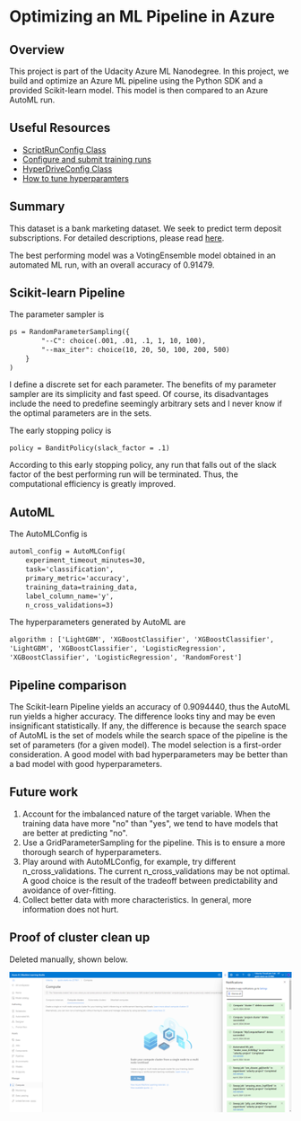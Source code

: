 # Optimizing an ML Pipeline in Azure

## Overview
This project is part of the Udacity Azure ML Nanodegree.
In this project, we build and optimize an Azure ML pipeline using the Python SDK and a provided Scikit-learn model.
This model is then compared to an Azure AutoML run.

## Useful Resources
- [ScriptRunConfig Class](https://docs.microsoft.com/en-us/python/api/azureml-core/azureml.core.scriptrunconfig?view=azure-ml-py)
- [Configure and submit training runs](https://docs.microsoft.com/en-us/azure/machine-learning/how-to-set-up-training-targets)
- [HyperDriveConfig Class](https://docs.microsoft.com/en-us/python/api/azureml-train-core/azureml.train.hyperdrive.hyperdriveconfig?view=azure-ml-py)
- [How to tune hyperparamters](https://docs.microsoft.com/en-us/azure/machine-learning/how-to-tune-hyperparameters)


## Summary
This dataset is a bank marketing dataset. We seek to predict term deposit subscriptions. For detailed descriptions, please read [here](https://www.kaggle.com/datasets/janiobachmann/bank-marketing-dataset/data).

The best performing model was a VotingEnsemble model obtained in an automated ML run, with an overall accuracy of 0.91479.

## Scikit-learn Pipeline
The parameter sampler is
```
ps = RandomParameterSampling({
        "--C": choice(.001, .01, .1, 1, 10, 100),
        "--max_iter": choice(10, 20, 50, 100, 200, 500)
    }
)
```
I define a discrete set for each parameter. The benefits of my parameter sampler are its simplicity and fast speed. Of course, its disadvantages include the need to predefine seemingly arbitrary sets and I never know if the optimal parameters are in the sets.

The early stopping policy is
```
policy = BanditPolicy(slack_factor = .1)
```
According to this early stopping policy, any run that falls out of the slack factor of the best performing run will be terminated. Thus, the computational efficiency is greatly improved.

## AutoML
The AutoMLConfig is
```
automl_config = AutoMLConfig(
    experiment_timeout_minutes=30,
    task='classification',
    primary_metric='accuracy',
    training_data=training_data,
    label_column_name='y',
    n_cross_validations=3)
```
The hyperparameters generated by AutoML are
```
algorithm : ['LightGBM', 'XGBoostClassifier', 'XGBoostClassifier', 'LightGBM', 'XGBoostClassifier', 'LogisticRegression', 'XGBoostClassifier', 'LogisticRegression', 'RandomForest']
```

## Pipeline comparison
The Scikit-learn Pipeline yields an accuracy of 0.9094440, thus the AutoML run yields a higher accuracy. The difference looks tiny and may be even insignificant statistically. If any, the difference is because the search space of AutoML is the set of models while the search space of the pipeline is the set of parameters (for a given model). The model selection is a first-order consideration. A good model with bad hyperparameters may be better than a bad model with good hyperparameters.

## Future work
1. Account for the imbalanced nature of the target variable. When the training data have more "no" than "yes", we tend to have models that are better at predicting "no".
2. Use a GridParameterSampling for the pipeline. This is to ensure a more thorough search of hyperparameters.
3. Play around with AutoMLConfig, for example, try different n_cross_validations. The current n_cross_validations may be not optimal. A good choice is the result of the tradeoff between predictability and avoidance of over-fitting.
4. Collect better data with more characteristics. In general, more information does not hurt.

## Proof of cluster clean up
Deleted manually, shown below.

<img title="proof_of_deletion" alt="Alt text" src="screencapture-ml-azure-compute-list-training-2024-04-06-02_16_05.png">